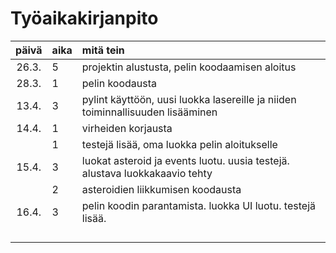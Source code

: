 # Työaikakirjanpito

| päivä | aika | mitä tein  |
| :----:|:-----| :-----|
| 26.3. |  5   | projektin alustusta, pelin koodaamisen aloitus |
| 28.3. |  1   | pelin koodausta |
| 13.4. |  3   | pylint käyttöön, uusi luokka lasereille ja niiden toiminnallisuuden lisääminen |
| 14.4. |  1   | virheiden korjausta |
|       |  1   | testejä lisää, oma luokka pelin aloitukselle |
| 15.4. |  3   | luokat asteroid ja events luotu. uusia testejä. alustava luokkakaavio tehty  |
|       |  2   | asteroidien liikkumisen koodausta |
| 16.4. |  3   | pelin koodin parantamista. luokka UI luotu. testejä lisää. |
|       |      |  |
|       |      |  |
|       |      |  |
|       |      |  | 

